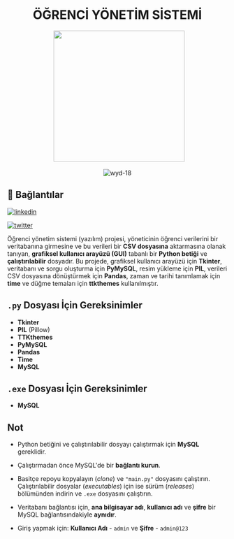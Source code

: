 <h1 align="center">ÖĞRENCİ YÖNETİM SİSTEMİ</h1>


<p align="center">
  <img src="https://cdn-icons-png.flaticon.com/512/2995/2995620.png" width="300" height="300">
</p>

<p align="center"> <img src="https://komarev.com/ghpvc/?username=wyd-18&label=Profile%20views&color=0e75b6&style=flat" alt="wyd-18" /> </p>


## 🔗 Bağlantılar

[![linkedin](https://img.shields.io/badge/linkedin-0A66C2?style=for-the-badge&logo=linkedin&logoColor=white)](https://www.linkedin.com/in/santhoshs18/tw)

[![twitter](https://img.shields.io/badge/twitter-1DA1F2?style=for-the-badge&logo=twitter&logoColor=white)](https://twitter.com/Tfwyd_)


Öğrenci yönetim sistemi (yazılım) projesi, yöneticinin öğrenci verilerini bir veritabanına girmesine ve bu verileri bir **CSV dosyasına** aktarmasına olanak tanıyan, **grafiksel kullanıcı arayüzü (GUI)** tabanlı bir **Python betiği** ve **çalıştırılabilir** dosyadır. Bu projede, grafiksel kullanıcı arayüzü için **Tkinter**, veritabanı ve sorgu oluşturma için **PyMySQL**, resim yükleme için **PIL**, verileri CSV dosyasına dönüştürmek için **Pandas**, zaman ve tarihi tanımlamak için **time** ve düğme temaları için **ttkthemes** kullanılmıştır.


## `.py` Dosyası İçin Gereksinimler
* **Tkinter**
* **PIL** (Pillow)
* **TTKthemes**
* **PyMySQL**
* **Pandas**
* **Time**
* **MySQL**


## `.exe` Dosyası İçin Gereksinimler

* **MySQL**

## Not

* Python betiğini ve çalıştırılabilir dosyayı çalıştırmak için **MySQL** gereklidir.

* Çalıştırmadan önce MySQL'de bir **bağlantı kurun**.

* Basitçe repoyu kopyalayın (*clone*) ve `"main.py"` dosyasını çalıştırın. Çalıştırılabilir dosyalar (*executables*) için ise sürüm (*releases*) bölümünden indirin ve `.exe` dosyasını çalıştırın.

* Veritabanı bağlantısı için, **ana bilgisayar adı**, **kullanıcı adı** ve **şifre** bir MySQL bağlantısındakiyle **aynıdır**.

* Giriş yapmak için: **Kullanıcı Adı** - `admin` ve **Şifre** - `admin@123`

